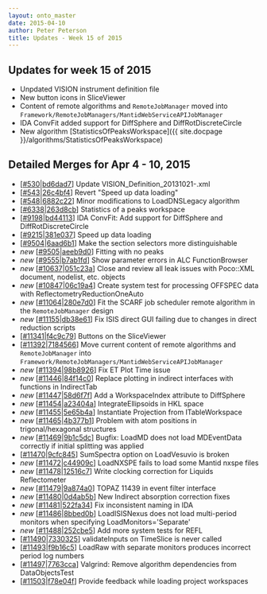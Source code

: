 ```yaml
---
layout: onto_master
date: 2015-04-10
author: Peter Peterson
title: Updates - Week 15 of 2015
---
```

Updates for week 15 of 2015
---------------------------
* Unpdated VISION instrument definition file
* New button icons in SliceViewer
* Content of remote algorithms and `RemoteJobManager` moved into `Framework/RemoteJobManagers/MantidWebServiceAPIJobManager`
* IDA ConvFit added support for DiffSphere and DiffRotDiscreteCircle
* New algorithm [StatisticsOfPeaksWorkspace]({{ site.docpage }}/algorithms/StatisticsOfPeaksWorkspace)

Detailed Merges for Apr 4 - 10, 2015
------------------------------------
* \[[#530](https://github.com/mantidproject/mantid/pull/530)\|[bd6dad7](https://github.com/mantidproject/mantid/commit/bd6dad79ef92b5dbf68c5045a15d48e35694100a)\] Update VISION_Definition_20131021-.xml
* \[[#543](https://github.com/mantidproject/mantid/pull/543)\|[26c4bf4](https://github.com/mantidproject/mantid/commit/26c4bf42537b7ebf01b18dd62f77cc17271e722b)\] Revert &quot;Speed up data loading&quot;
* \[[#548](https://github.com/mantidproject/mantid/pull/548)\|[6882c22](https://github.com/mantidproject/mantid/commit/6882c223b1c8bf24eea26e843806f8c9598261c4)\] Minor modifications to LoadDNSLegacy algorithm
* \[[#6338](http://trac.mantidproject.org/mantid/ticket/6338)\|[263d8cb](https://github.com/mantidproject/mantid/commit/263d8cb509681b27f8033ed9339a0dc56d7743ac)\] Statistics of a peaks workspace
* \[[#9198](http://trac.mantidproject.org/mantid/ticket/9198)\|[bd44113](https://github.com/mantidproject/mantid/commit/bd441134281c299091e0dcae265987748d6a3bb1)\] IDA ConvFit: Add support for DiffSphere and DiffRotDiscreteCircle
* \[[#9215](http://trac.mantidproject.org/mantid/ticket/9215)\|[381e037](https://github.com/mantidproject/mantid/commit/381e0374db3920e5ce13d700c0206f82f523f9ec)\] Speed up data loading
* \[[#9504](http://trac.mantidproject.org/mantid/ticket/9504)\|[6aad6b1](https://github.com/mantidproject/mantid/commit/6aad6b1817c128269461562875c7ee7f8324402f)\] Make the section selectors more distinguishable
* *new* \[[#9505](http://trac.mantidproject.org/mantid/ticket/9505)\|[aeeb9d0](https://github.com/mantidproject/mantid/commit/aeeb9d0532013a007dbfe7936c9b5c00c5b55629)\] Fitting with no peaks
* *new* \[[#9555](http://trac.mantidproject.org/mantid/ticket/9555)\|[b7ab1fd](https://github.com/mantidproject/mantid/commit/b7ab1fd8d610b86cdc597193285f932024b7e417)\] Show parameter errors in ALC FunctionBrowser
* *new* \[[#10637](http://trac.mantidproject.org/mantid/ticket/10637)\|[051c23a](https://github.com/mantidproject/mantid/commit/051c23a6a51d68659f13126e34141fbdc17ea10b)\] Close and review all leak issues with Poco::XML document, nodelist, etc. objects
* *new* \[[#10847](http://trac.mantidproject.org/mantid/ticket/10847)\|[06c19a4](https://github.com/mantidproject/mantid/commit/06c19a482891dd7ce282f313e56933d105ce1a94)\] Create system test for processing OFFSPEC data with ReflectometryReductionOneAuto
* *new* \[[#11064](http://trac.mantidproject.org/mantid/ticket/11064)\|[280e7d0](https://github.com/mantidproject/mantid/commit/280e7d03431239b969ec126377e48b1612cf1024)\] Fit the SCARF job scheduler remote algorithm in the `RemoteJobManager` design
* *new* \[[#11155](http://trac.mantidproject.org/mantid/ticket/11155)\|[db38e61](https://github.com/mantidproject/mantid/commit/db38e615968525dc98f9903ce92010566ca85362)\] Fix ISIS direct GUI failing due to changes in direct reduction scripts
* \[[#11341](http://trac.mantidproject.org/mantid/ticket/11341)\|[f4c9c79](https://github.com/mantidproject/mantid/commit/f4c9c79cf478ecf356f8e0994dec4cbc5a9420a1)\] Buttons on the SliceViewer
* \[[#11392](http://trac.mantidproject.org/mantid/ticket/11392)\|[7184566](https://github.com/mantidproject/mantid/commit/71845669f2f4d4aead7174cfbd5c3e0df38a39dd)\] Move current content of remote algorithms and `RemoteJobManager` into `Framework/RemoteJobManagers/MantidWebServiceAPIJobManager`
* *new* \[[#11394](http://trac.mantidproject.org/mantid/ticket/11394)\|[98b8926](https://github.com/mantidproject/mantid/commit/98b89268ed3babe8923289ce6ceeabb85975dda1)\] Fix ET Plot Time issue
* *new* \[[#11446](http://trac.mantidproject.org/mantid/ticket/11446)\|[84f14c0](https://github.com/mantidproject/mantid/commit/84f14c0c664816aeb02b9b662afd141714d67d76)\] Replace plotting in indirect interfaces with functions in IndirectTab
* *new* \[[#11447](http://trac.mantidproject.org/mantid/ticket/11447)\|[58d6f7f](https://github.com/mantidproject/mantid/commit/58d6f7f1f227e0a36a3d3d300f5d2f70556694de)\] Add a WorkspaceIndex attribute to DiffSphere
* *new* \[[#11454](http://trac.mantidproject.org/mantid/ticket/11454)\|[a23404a](https://github.com/mantidproject/mantid/commit/a23404a6f6742f158aef7660af12ffba1115bf58)\] IntegrateEllipsoids in HKL space
* *new* \[[#11455](http://trac.mantidproject.org/mantid/ticket/11455)\|[5e65b4a](https://github.com/mantidproject/mantid/commit/5e65b4a11ce20fa392d0e29117228c16b6b71511)\] Instantiate Projection from ITableWorkspace
* *new* \[[#11465](http://trac.mantidproject.org/mantid/ticket/11465)\|[4b377b1](https://github.com/mantidproject/mantid/commit/4b377b1ed7e87b9a9b172a432a67deaf9c58b219)\] Problem with atom positions in trigonal/hexagonal structures
* *new* \[[#11469](http://trac.mantidproject.org/mantid/ticket/11469)\|[9b1c5dc](https://github.com/mantidproject/mantid/commit/9b1c5dcdb0fd8aaf5556e2b2cc62a5467719054a)\] Bugfix: LoadMD does not load MDEventData correctly if initial splitting was applied
* \[[#11470](http://trac.mantidproject.org/mantid/ticket/11470)\|[9cfc845](https://github.com/mantidproject/mantid/commit/9cfc845d0fa1b017d18519261de6c71a674920f0)\] SumSpectra option on LoadVesuvio is broken
* *new* \[[#11472](http://trac.mantidproject.org/mantid/ticket/11472)\|[c44909c](https://github.com/mantidproject/mantid/commit/c44909c25bcec9e73af60db9c943b685c99d3681)\] LoadNXSPE fails to load some Mantid nxspe files
* *new* \[[#11478](http://trac.mantidproject.org/mantid/ticket/11478)\|[12516c7](https://github.com/mantidproject/mantid/commit/12516c759fe62c4d77986050ff20db72ec39e6de)\] Write clocking correction for Liquids Reflectometer
* *new* \[[#11479](http://trac.mantidproject.org/mantid/ticket/11479)\|[9a874a0](https://github.com/mantidproject/mantid/commit/9a874a075c0af21ca8b6af2a40706cfb3885ed48)\] TOPAZ 11439 in event filter interface
* *new* \[[#11480](http://trac.mantidproject.org/mantid/ticket/11480)\|[0d4ab5b](https://github.com/mantidproject/mantid/commit/0d4ab5b74754157d332265085ca8d6ccfd8f404e)\] New Indirect absorption correction fixes
* *new* \[[#11481](http://trac.mantidproject.org/mantid/ticket/11481)\|[522fa34](https://github.com/mantidproject/mantid/commit/522fa34829489ec89998967f945560f3758c4530)\] Fix inconsistent naming in IDA
* *new* \[[#11486](http://trac.mantidproject.org/mantid/ticket/11486)\|[8bbed0b](https://github.com/mantidproject/mantid/commit/8bbed0bfbd9cd578e45cb406c049f70876929672)\] LoadISISNexus does not load multi-period monitors when specifying LoadMonitors='Separate'
* *new* \[[#11488](http://trac.mantidproject.org/mantid/ticket/11488)\|[252cbe5](https://github.com/mantidproject/mantid/commit/252cbe50aa3ee5b4780dbd76a7598a82cee5932b)\] Add more system tests for REFL
* \[[#11490](http://trac.mantidproject.org/mantid/ticket/11490)\|[7330325](https://github.com/mantidproject/mantid/commit/7330325acaf880194af2157937f3f1953d9327f8)\] validateInputs on TimeSlice is never called
* \[[#11493](http://trac.mantidproject.org/mantid/ticket/11493)\|[f9b16c5](https://github.com/mantidproject/mantid/commit/f9b16c5cb893e4d701f9fe0680c552b7d08376e0)\] LoadRaw with separate monitors produces incorrect period log numbers
* \[[#11497](http://trac.mantidproject.org/mantid/ticket/11497)\|[7763cca](https://github.com/mantidproject/mantid/commit/7763ccac0bc1b393b47f0a0391485bc6d4e26793)\] Valgrind: Remove algorithm dependencies from DataObjectsTest
* \[[#11503](http://trac.mantidproject.org/mantid/ticket/11503)\|[f78e04f](https://github.com/mantidproject/mantid/commit/f78e04f6114cf9732d5323ac4cccc308f96713cc)\] Provide feedback while loading project workspaces
